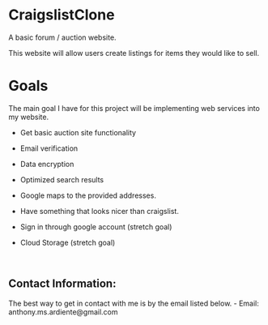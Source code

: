 # CraigslistClone
A basic forum / auction website.

This website will allow users create listings for items they would like to sell.

<h1>
  <b> Goals </b>
</h1>
<p>
The main goal I have for this project will be implementing web services into my website.
  
- Get basic auction site functionality

- Email verification

- Data encryption

- Optimized search results

- Google maps to the provided addresses.

- Have something that looks nicer than craigslist.

- Sign in through google account (stretch goal)

- Cloud Storage (stretch goal)

</p>
<br>
<h2><b>Contact Information:</b></h2>
The best way to get in contact with me is by the email listed below.
- Email: anthony.ms.ardiente@gmail.com
